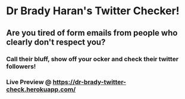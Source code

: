 # Dr Brady Haran's Twitter Checker!

## Are you tired of form emails from people who clearly don't respect you?

### Call their bluff, show off your ocker and check their twitter followers!

### Live Preview @ https://dr-brady-twitter-check.herokuapp.com/
